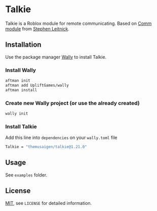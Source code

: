 # Talkie

Talkie is a Roblox module for remote communicating. Based on [Comm module](https://github.com/Sleitnick/RbxUtil/tree/main/modules/comm) from [Stephen Leitnick](https://github.com/Sleitnick).

## Installation

Use the package manager [Wally](https://wally.run/) to install Talkie.

### Install Wally
```bash
aftman init
aftman add UpliftGames/wally
aftman install
```

### Create new Wally project (or use the already created)

```bash
wally init
```

### Install Talkie
Add this line into `dependencies` on your `wally.toml` file

```bash
Talkie = "themusaigen/talkie@1.21.0"
```

## Usage

See `examples` folder.

## License

[MIT](https://choosealicense.com/licenses/mit/), see `LICENSE` for detailed information.
